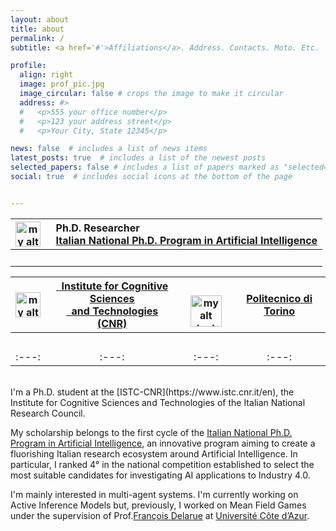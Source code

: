 ```yaml
---
layout: about
title: about
permalink: /
subtitle: <a href='#'>Affiliations</a>. Address. Contacts. Moto. Etc.

profile:
  align: right
  image: prof_pic.jpg
  image_circular: false # crops the image to make it circular
  address: #>
  #   <p>555 your office number</p>
  #   <p>123 your address street</p>
  #   <p>Your City, State 12345</p>

news: false  # includes a list of news items
latest_posts: true  # includes a list of the newest posts
selected_papers: false # includes a list of papers marked as "selected={true}"
social: true  # includes social icons at the bottom of the page


---
```

|  <img src="../../../assets/img/phd_ai_logo.png" width="40" alt="my alt text"/> | &nbsp;&nbsp;**Ph.D. Researcher** <br> &nbsp;&nbsp;[Italian National Ph.D. Program in Artificial Intelligence](https://www.phd-ai.it/en/359-2/) |
| :---:| :--- | 
| <br> | <br> |

|  <img src="../../../assets/img/cnr_logo_noname.png" width="40" alt="my alt text"/> |  [&nbsp;&nbsp;Institute for Cognitive Sciences <br> &nbsp;&nbsp;and Technologies (CNR)](https://www.istc.cnr.it/en) | &nbsp;&nbsp;&nbsp;&nbsp;&nbsp;&nbsp;&nbsp; <img src="../../../assets/img/polito_logo.jpg" width="50" alt="my alt text"/>  | [Politecnico di Torino](https://www.polito.it/index.php?lang=en) |
|:---:| :---: | :---:| :---: | 
| <br> | <br> | <br> | <br> |
|:---:| :---: | :---:| :---: | 

<br>
I'm a Ph.D. student at the [ISTC-CNR](https://www.istc.cnr.it/en), the Institute for Cognitive Sciences and Technologies of the Italian National Research Council.

My scholarship belongs to the first cycle of the [Italian National Ph.D. Program in Artificial Intelligence](https://www.phd-ai.it/en/359-2/), an innovative program aiming to create a fluorishing Italian research ecosystem around Artificial Intelligence. In particular, I ranked 4° in the national competition established to select the most suitable candidates for investigating AI applications to Industry 4.0.

I'm mainly interested in multi-agent systems. I'm currently working on Active Inference Models but, previously, I worked on Mean Field Games under the supervision of Prof.[François Delarue](https://math.unice.fr/~delarue/) at [Université Côte d’Azur](https://univ-cotedazur.fr/).
<br>
<br>